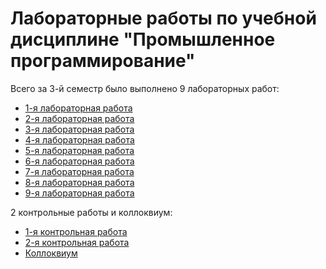 # Лабораторные работы по учебной дисциплине "Промышленное программирование"

Всего за 3-й семестр было выполнено 9 лабораторных работ:
  + [1-я лабораторная работа](https://github.com/Morzhig/IndustrialProgramming/tree/main/Lab1) 
  + [2-я лабораторная работа](https://github.com/Morzhig/IndustrialProgramming/tree/main/Lab2)
  + [3-я лабораторная работа](https://github.com/Morzhig/IndustrialProgramming/tree/main/Lab3)
  + [4-я лабораторная работа](https://github.com/Morzhig/IndustrialProgramming/tree/main/Lab4)
  + [5-я лабораторная работа](https://github.com/Morzhig/IndustrialProgramming/tree/main/Regex)
  + [6-я лабораторная работа](https://github.com/Morzhig/IndustrialProgramming/tree/main/Books)
  + [7-я лабораторная работа](https://github.com/Morzhig/IndustrialProgramming/tree/main/GUI_Sum)
  + [8-я лабораторная работа](https://github.com/Morzhig/IndustrialProgramming/tree/main/Table_Books)
  + [9-я лабораторная работа](https://github.com/Morzhig/IndustrialProgramming/tree/main/SQL_Table)
  
2 контрольные работы и коллоквиум:
  + [1-я контрольная работа](https://github.com/Morzhig/IndustrialProgramming/tree/main/Kr)
  + [2-я контрольная работа](https://github.com/Morzhig/IndustrialProgramming/tree/main/GUI_Translator)
  + [Коллоквиум](https://github.com/Morzhig/IndustrialProgramming/tree/main/Medicine)
